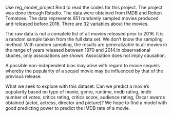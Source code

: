 Use reg_model_project.Rmd to read the codes for this project. The project was done through Rstudio. 
The data were obtained from IMDB and Rotten Tomatoes. The data represents 651 randomly sampled movies produced and released before 2016. There are 32 variables about the movies.

The raw data is not a complete list of all movies released prior to 2016. It is a random sample taken from the full data set. We don’t know the sampling method. With random sampling, the results are generalizable to all movies in the range of years released between 1970 and 2014.In observational studies, only associations are shown. Association does not imply causation.

A possible non-independent bias may arise with regard to movie sequels whereby the popularity of a sequel movie may be influenced by that of the previous release.

What we seek to explore with this dataset:
Can we predict a movie’s popularity based on type of movie, genre, runtime, imdb rating, imdb number of votes, critics rating, critics score, audience rating, Oscar awards obtained (actor, actress, director and picture)? We hope to find a model with good predicting power to predict the IMDB rate of a movie. 
